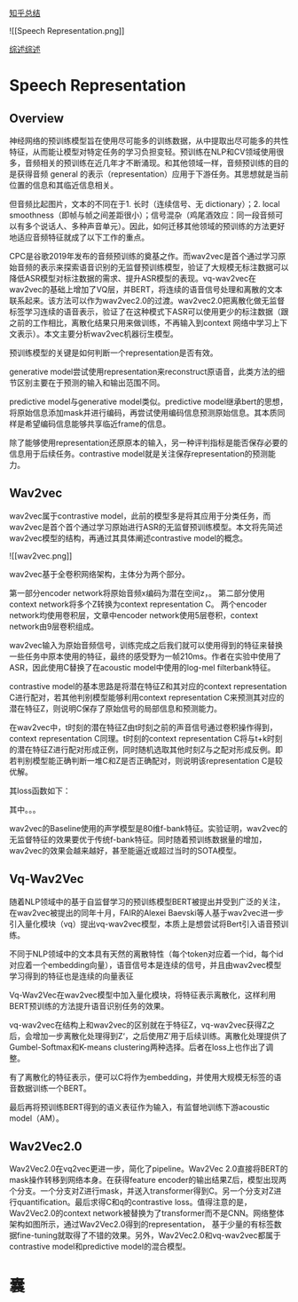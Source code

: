 [知乎总结](https://zhuanlan.zhihu.com/p/462979069)

![[Speech Representation.png]]

[综述](https://arxiv.org/pdf/2205.10643.pdf)[综述](https://arxiv.org/pdf/2205.10643.pdf)

# Speech Representation

## Overview
神经网络的预训练模型旨在使用尽可能多的训练数据，从中提取出尽可能多的共性特征，从而能让模型对特定任务的学习负担变轻。预训练在NLP和CV领域使用很多，音频相关的预训练在近几年才不断涌现。和其他领域一样，音频预训练的目的是获得音频 general 的表示（representation）应用于下游任务。其思想就是当前位置的信息和其临近信息相关。

但音频比起图片，文本的不同在于1. 长时（连续信号、无 dictionary）；2. local smoothness（即帧与帧之间差距很小）；信号混杂（鸡尾酒效应：同一段音频可以有多个说话人、多种声音单元）。因此，如何迁移其他领域的预训练的方法更好地适应音频特征就成了以下工作的重点。

CPC是谷歌2019年发布的音频预训练的奠基之作。而wav2vec是首个通过学习原始音频的表示来探索语音识别的无监督预训练模型，验证了大规模无标注数据可以降低ASR模型对标注数据的需求、提升ASR模型的表现。vq-wav2vec在wav2vec的基础上增加了VQ层，并BERT，将连续的语音信号处理和离散的文本联系起来。该方法可以作为wav2vec2.0的过渡。wav2vec2.0把离散化做无监督标签学习连续的语音表示，验证了在这种模式下ASR可以使用更少的标注数据（跟之前的工作相比，离散化结果只用来做训练，不再输入到context 网络中学习上下文表示）。本文主要分析wav2vec机器衍生模型。



预训练模型的关键是如何判断一个representation是否有效。

generative model尝试使用representation来reconstruct原语音，此类方法的细节区别主要在于预测的输入和输出范围不同。

predictive model与generative model类似。predictive model继承bert的思想，将原始信息添加mask并进行编码，再尝试使用编码信息预测原始信息。其本质同样是希望编码信息能够共享临近frame的信息。

除了能够使用representation还原原本的输入，另一种评判指标是能否保存必要的信息用于后续任务。contrastive model就是关注保存representation的预测能力。


## Wav2vec

wav2vec属于contrastive model，此前的模型多是将其应用于分类任务，而wav2vec是首个首个通过学习原始进行ASR的无监督预训练模型。本文将先简述wav2vec模型的结构，再通过其具体阐述contrastive model的概念。

![[wav2vec.png]]

wav2vec基于全卷积网络架构，主体分为两个部分。

第一部分encoder network将原始音频x编码为潜在空间z，。
第二部分使用context network将多个Z转换为context representation C。
两个encoder network均使用卷积层，文章中encoder network使用5层卷积，context network由9层卷积组成。

wav2vec输入为原始音频信号，训练完成之后我们就可以使用得到的特征来替换一些任务中原本使用的特征，最终的感受野为一帧210ms。作者在实验中使用了ASR，因此使用C替换了在acoustic model中使用的log-mel filterbank特征。

contrastive model的基本思路是将潜在特征Z和其对应的context representation C进行配对，若其他判别模型能够利用context representation C来预测其对应的潜在特征Z，则说明C保存了原始信号的局部信息和预测能力。

在wav2vec中，t时刻的潜在特征Z由t时刻之前的声音信号通过卷积操作得到，context representation C同理。t时刻的context representation C将与t+k时刻的潜在特征Z进行配对形成正例，同时随机选取其他时刻Z与之配对形成反例。即若判别模型能正确判断一堆C和Z是否正确配对，则说明该representation C是较优解。

其loss函数如下：

其中。。。

wav2vec的Baseline使用的声学模型是80维f-bank特征。实验证明，wav2vec的无监督特征的效果要优于传统f-bank特征。同时随着预训练数据量的增加，wav2vec的效果会越来越好，甚至能逼近或超过当时的SOTA模型。



## Vq-Wav2Vec

随着NLP领域中的基于自监督学习的预训练模型BERT被提出并受到广泛的关注，在wav2vec被提出的同年十月，FAIR的Alexei Baevski等人基于wav2vec进一步引入量化模块（vq）提出vq-wav2vec模型，本质上是想尝试将Bert引入语音预训练。

不同于NLP领域中的文本具有天然的离散特性（每个token对应着一个id，每个id对应着一个embedding向量），语音信号本是连续的信号，并且由wav2vec模型学习得到的特征也是连续的向量表征

Vq-Wav2Vec在wav2vec模型中加入量化模块，将特征表示离散化，这样利用BERT预训练的方法提升语音识别任务的效果。

vq-wav2vec在结构上和wav2vec的区别就在于特征Z，vq-wav2vec获得Z之后，会增加一步离散化处理得到Z‘，之后使用Z’用于后续训练。离散化处理提供了Gumbel-Softmax和K-means clustering两种选择。后者在loss上也作出了调整。

有了离散化的特征表示，便可以C将作为embedding，并使用大规模无标签的语音数据训练一个BERT。

最后再将预训练BERT得到的语义表征作为输入，有监督地训练下游acoustic model（AM）。



## Wav2Vec2.0

Wav2Vec2.0在vq2vec更进一步，简化了pipeline。Wav2Vec 2.0直接将BERT的mask操作转移到网络本身。在获得feature encoder的输出结果Z后，模型出现两个分支。一个分支对Z进行mask，并送入transformer得到C。另一个分支对Z进行quantification。最后求得C和q的contrastive loss。值得注意的是，Wav2Vec2.0的context network被替换为了transformer而不是CNN。网络整体架构如图所示，通过Wav2Vec2.0得到的representation， 基于少量的有标签数据fine-tuning就取得了不错的效果。另外，Wav2Vec2.0和vq-wav2vec都属于contrastive model和predictive model的混合模型。

# 囊

 